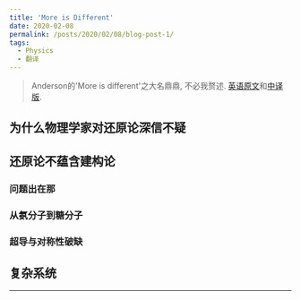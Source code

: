 ```yaml
---
title: 'More is Different'
date: 2020-02-08
permalink: /posts/2020/02/08/blog-post-1/
tags:
  - Physics
  - 翻译
---
```


 > Anderson的'More is different'之大名鼎鼎, 不必我赘述. [英语原文](https://science.sciencemag.org/content/177/4047/393)和[中译版](http://blog.sciencenet.cn/blog-548663-875193.html).


## 为什么物理学家对还原论深信不疑


## 还原论不蕴含建构论
### 问题出在那

### 从氨分子到糖分子

### 超导与对称性破缺

## 复杂系统


------